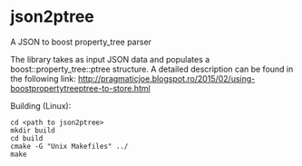 # json2ptree
A JSON to boost property_tree parser

The library takes as input JSON data and populates a boost::property_tree::ptree structure.
A detailed description can be found in the following link: http://pragmaticjoe.blogspot.ro/2015/02/using-boostpropertytreeptree-to-store.html

Building (Linux):
```
cd <path to json2ptree>
mkdir build
cd build
cmake -G "Unix Makefiles" ../
make
```
